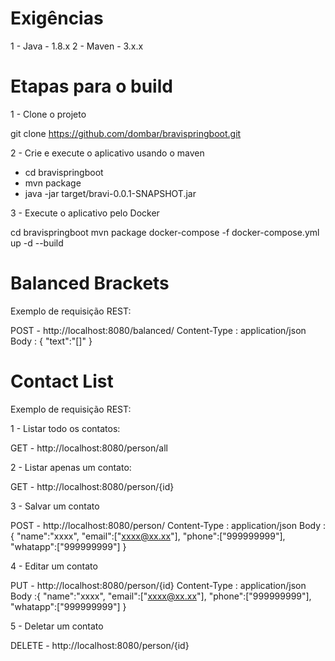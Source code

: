 # Exigências
1 - Java - 1.8.x
2 - Maven - 3.x.x

# Etapas para o build

1 - Clone o projeto

 git clone https://github.com/dombar/bravispringboot.git

2 - Crie e execute o aplicativo usando o maven

 - cd bravispringboot
 - mvn package
 - java -jar target/bravi-0.0.1-SNAPSHOT.jar
 
3 - Execute o aplicativo pelo Docker

 cd bravispringboot
 mvn package
 docker-compose -f docker-compose.yml up -d --build
 
# Balanced Brackets

Exemplo de requisição REST:

POST - http://localhost:8080/balanced/
Content-Type : application/json
Body : {
  "text":"[]"
}

# Contact List

Exemplo de requisição REST:

1 - Listar todo os contatos:

GET - http://localhost:8080/person/all

2 - Listar apenas um contato:

GET - http://localhost:8080/person/{id}

3 - Salvar um contato

POST - http://localhost:8080/person/
Content-Type : application/json
Body :{
  "name":"xxxx",
  "email":["xxxx@xx.xx"],
  "phone":["999999999"],
  "whatapp":["999999999"]
}

4 - Editar um contato

PUT - http://localhost:8080/person/{id}
Content-Type : application/json
Body :{
  "name":"xxxx",
  "email":["xxxx@xx.xx"],
  "phone":["999999999"],
  "whatapp":["999999999"]
}

5 - Deletar um contato

DELETE - http://localhost:8080/person/{id}
